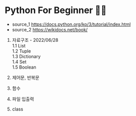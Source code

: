 # Python For Beginner 🧗‍♀️

* source_1 https://docs.python.org/ko/3/tutorial/index.html
* source_2 https://wikidocs.net/book/	

1. 자료구조 - 2022/06/28  
	1.1 List  
	1.2 Tuple  
	1.3 Dictionary  
	1.4 Set  
	1.5 Boolean  

2. 제어문, 반복문

3. 함수

4. 파일 입출력

5. class
